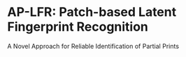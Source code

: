 # AP-LFR: Patch-based Latent Fingerprint Recognition
A Novel Approach for Reliable Identification of Partial Prints
